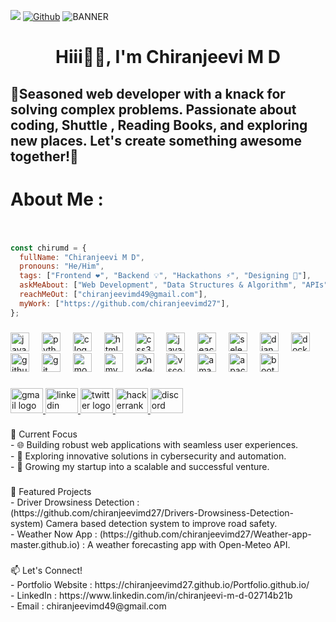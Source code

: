 ![](https://komarev.com/ghpvc/?username=chiranjeevimd27)
[![Github](https://img.shields.io/github/followers/chiranjeevimd27?label=Follow&style=social)](https://github.com/chiranjeevimd27)
![BANNER](https://www.google.com/url?sa=i&url=https%3A%2F%2Fwww.linkedin.com%2Fpulse%2Fsoftware-too-important-left-programmers-what-ahmed-abdelrazek&psig=AOvVaw3SCbogQ_GopY3NWF5rj-Tc&ust=1734006622135000&source=images&cd=vfe&opi=89978449&ved=0CBQQjRxqFwoTCMitt5_cn4oDFQAAAAAdAAAAABAZ)

<h1 align="center">Hiii🙏🏻, I'm Chiranjeevi M D</h1>

###

<h2 align="left">🌟Seasoned web developer with a knack for solving complex problems. Passionate about coding, Shuttle , Reading Books, and exploring new places. Let's create something awesome together!🌟</h2>

###

<h1 align="left">About Me :</h1>

###

<br clear="both">

```javascript
const chirumd = {
  fullName: "Chiranjeevi M D",
  pronouns: "He/Him",
  tags: ["Frontend ❤️", "Backend 💡", "Hackathons ⚡", "Designing 🙌"],
  askMeAbout: ["Web Development", "Data Structures & Algorithm", "APIs", "UI Designing"],
  reachMeOut: ["chiranjeevimd49@gmail.com"],
  myWork: ["https://github.com/chiranjeevimd27"],
};
```
###

<div align="left">
  <img src="https://cdn.jsdelivr.net/gh/devicons/devicon/icons/java/java-original-wordmark.svg" height="30" alt="java logo"  />
  <img width="12" />
  <img src="https://cdn.jsdelivr.net/gh/devicons/devicon/icons/python/python-original-wordmark.svg" height="30" alt="python logo"  />
  <img width="12" />
  <img src="https://cdn.jsdelivr.net/gh/devicons/devicon/icons/c/c-original.svg" height="30" alt="c logo"  />
  <img width="12" />
  <img src="https://cdn.jsdelivr.net/gh/devicons/devicon/icons/html5/html5-plain-wordmark.svg" height="30" alt="html5 logo"  />
  <img width="12" />
  <img src="https://cdn.jsdelivr.net/gh/devicons/devicon/icons/css3/css3-plain-wordmark.svg" height="30" alt="css3 logo"  />
  <img width="12" />
  <img src="https://cdn.jsdelivr.net/gh/devicons/devicon/icons/javascript/javascript-plain.svg" height="30" alt="javascript logo"  />
  <img width="12" />
  <img src="https://cdn.jsdelivr.net/gh/devicons/devicon/icons/react/react-original-wordmark.svg" height="30" alt="react logo"  />
  <img width="12" />
  <img src="https://cdn.jsdelivr.net/gh/devicons/devicon/icons/selenium/selenium-original.svg" height="30" alt="selenium logo"  />
  <img width="12" />
  <img src="https://cdn.jsdelivr.net/gh/devicons/devicon/icons/django/django-plain-wordmark.svg" height="30" alt="django logo"  />
  <img width="12" />
  <img src="https://cdn.jsdelivr.net/gh/devicons/devicon/icons/docker/docker-plain-wordmark.svg" height="30" alt="docker logo"  />
  <img width="12" />
  <img src="https://cdn.jsdelivr.net/gh/devicons/devicon/icons/github/github-original-wordmark.svg" height="30" alt="github logo"  />
  <img width="12" />
  <img src="https://cdn.jsdelivr.net/gh/devicons/devicon/icons/git/git-plain-wordmark.svg" height="30" alt="git logo"  />
  <img width="12" />
  <img src="https://cdn.jsdelivr.net/gh/devicons/devicon/icons/mongodb/mongodb-plain-wordmark.svg" height="30" alt="mongodb logo"  />
  <img width="12" />
  <img src="https://cdn.jsdelivr.net/gh/devicons/devicon/icons/mysql/mysql-original-wordmark.svg" height="30" alt="mysql logo"  />
  <img width="12" />
  <img src="https://cdn.jsdelivr.net/gh/devicons/devicon/icons/nodejs/nodejs-plain-wordmark.svg" height="30" alt="nodejs logo"  />
  <img width="12" />
  <img src="https://cdn.jsdelivr.net/gh/devicons/devicon/icons/vscode/vscode-original-wordmark.svg" height="30" alt="vscode logo"  />
  <img width="12" />
  <img src="https://cdn.jsdelivr.net/gh/devicons/devicon/icons/amazonwebservices/amazonwebservices-original-wordmark.svg" height="30" alt="amazonwebservices logo"  />
  <img width="12" />
  <img src="https://cdn.jsdelivr.net/gh/devicons/devicon/icons/apache/apache-original-wordmark.svg" height="30" alt="apache logo"  />
  <img width="12" />
  <img src="https://cdn.jsdelivr.net/gh/devicons/devicon/icons/bootstrap/bootstrap-original-wordmark.svg" height="30" alt="bootstrap logo"  />
</div>

###

<div align="left">
  <a href="chiranjeevimd49@gmail.com" target="_blank">
    <img src="https://raw.githubusercontent.com/maurodesouza/profile-readme-generator/master/src/assets/icons/social/gmail/default.svg" width="52" height="40" alt="gmail logo"  />
  </a>
  <a href="https://www.linkedin.com/in/chiranjeevi-m-d-02714b21b" target="_blank">
    <img src="https://raw.githubusercontent.com/maurodesouza/profile-readme-generator/master/src/assets/icons/social/linkedin/default.svg" width="52" height="40" alt="linkedin logo"  />
  </a>
  <a href="https://x.com/chiranjeevimd27?t=MRkCTybjPGFlA1d89DaGGg&s=09" target="_blank">
    <img src="https://raw.githubusercontent.com/maurodesouza/profile-readme-generator/master/src/assets/icons/social/twitter/default.svg" width="52" height="40" alt="twitter logo"  />
  </a>
  <a href="https://www.hackerrank.com/profile/chiranjeevimd49" target="_blank">
    <img src="https://raw.githubusercontent.com/maurodesouza/profile-readme-generator/master/src/assets/icons/social/hackerrank/default.svg" width="52" height="40" alt="hackerrank logo"  />
  </a>
  <img src="https://raw.githubusercontent.com/maurodesouza/profile-readme-generator/master/src/assets/icons/social/discord/default.svg" width="52" height="40" alt="discord logo"  />
</div>

###

<p align="left">🚀 Current Focus<br>- 🌐 Building robust web applications with seamless user experiences.<br>- 🧠 Exploring innovative solutions in cybersecurity and automation.<br>- 🚀 Growing my startup into a scalable and successful venture.</p>

###

<p align="left">🌟 Featured Projects<br>- Driver Drowsiness Detection : (https://github.com/chiranjeevimd27/Drivers-Drowsiness-Detection-system)            Camera based detection system to improve road safety.<br>- Weather Now App : (https://github.com/chiranjeevimd27/Weather-app-master.github.io) : A weather forecasting app with Open-Meteo API.</p>

###

<p align="left">📫 Let's Connect!<br>- Portfolio Website : https://chiranjeevimd27.github.io/Portfolio.github.io/<br>- LinkedIn : https://www.linkedin.com/in/chiranjeevi-m-d-02714b21b<br>- Email : chiranjeevimd49@gmail.com</p>

###

